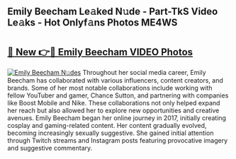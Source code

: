 ## Emily Beecham Le𝚊ked N𝚞de - Part-TkS Video Le𝚊ks - Hot Onlyf𝚊ns Photos ME4WS

# <h2><a href="http://ab76340.deff.icu/?id=Emily+Beecham">🔗 New 👉🔴 Emily Beecham VIDEO Photos</a></h2>

[![Emily Beecham N𝚞des](https://i.imgur.com/rIISA9y.gif)](http://ab76340.deff.icu/?id=Emily+Beecham)
Throughout her social media career, Emily Beecham has collaborated with various influencers, content creators, and brands. Some of her most notable collaborations include working with fellow YouTuber and gamer, Chance Sutton, and partnering with companies like Boost Mobile and Nike. These collaborations not only helped expand her reach but also allowed her to explore new opportunities and creative avenues. Emily Beecham began her online journey in 2017, initially creating cosplay and gaming-related content. Her content gradually evolved, becoming increasingly sexually suggestive. She gained initial attention through Twitch streams and Instagram posts featuring provocative imagery and suggestive commentary.
